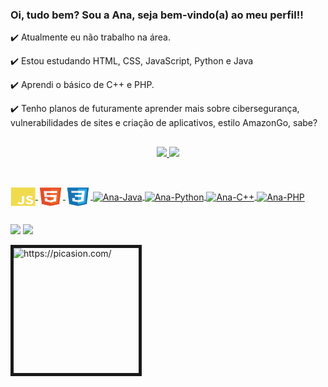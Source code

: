 ### Oi, tudo bem? Sou a Ana, seja bem-vindo(a) ao meu perfil!!

 ✔️  Atualmente eu não trabalho na área.<P>
 ✔️  Estou estudando HTML, CSS, JavaScript, Python e Java<P>
 ✔️  Aprendi o básico de C++ e PHP.<P>
 ✔️  Tenho planos de futuramente aprender mais sobre cibersegurança, vulnerabilidades de sites e criação de aplicativos, estilo AmazonGo, sabe?<P>

##

<div align="center">
  <a href="https://github.com/anacristinaazevedo">
  <img height="180em" src="https://github-readme-stats.vercel.app/api?username=anacristinaazevedo&show_icons=true&theme=dracula&include_all_commits=true&count_private=true"/>
    <img height="180em" src="https://github-readme-stats.vercel.app/api/top-langs/?username=anacristinaazevedo&layout=compact&langs_count=7&theme=dracula"/>
</div>
  
  ##
  
  <div style="display: inline_block"><br>
  <img align="center" alt="Ana-Js" height="30" width="40" src="https://raw.githubusercontent.com/devicons/devicon/master/icons/javascript/javascript-plain.svg">
  <img align="center" alt="Ana-HTML" height="30" width="40" src="https://raw.githubusercontent.com/devicons/devicon/master/icons/html5/html5-original.svg">
  <img align="center" alt="Ana-CSS" height="30" width="40" src="https://raw.githubusercontent.com/devicons/devicon/master/icons/css3/css3-original.svg">
  <img align="center" alt="Ana-Java" height="30" width="40" src="https://cdn.jsdelivr.net/gh/devicons/devicon/icons/java/java-original.svg">
  <img align="center" alt="Ana-Python" height="30" width="40" src="https://cdn.jsdelivr.net/gh/devicons/devicon/icons/python/python-original.svg">
  <img align="center" alt="Ana-C++" height="30" width="40" src="https://cdn.jsdelivr.net/gh/devicons/devicon/icons/cplusplus/cplusplus-original.svg">
  <img align="center" alt="Ana-PHP" height="30" width="40" src="https://cdn.jsdelivr.net/gh/devicons/devicon/icons/php/php-original.svg">
   </div>
   
  ##
  <div>
  <a href="https://www.instagram.com/kittyazevedoyt/" target="_blank"><img src="https://img.shields.io/badge/-Instagram-%23E4405F?style=for-the-badge&logo=instagram&logoColor=white" target="_blank"></a>
  <a href="https://www.linkedin.com/in/ana-cristina-azevedo/" target="_blank"><img src="https://img.shields.io/badge/-LinkedIn-%230077B5?style=for-the-badge&logo=linkedin&logoColor=white" target="_blank"></a> 
 
 <img src="https://i.picasion.com/pic92/23e8ec1832353b1270320f2d1ff6ac44.gif" align="left" width="200" height="200" border="5" alt="https://picasion.com/"></a><br/><a href="https://picasion.com/">
 
 </div>
